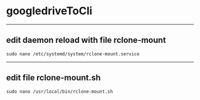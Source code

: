 # googledriveToCli

---

## edit daemon reload with file rclone-mount

```
sudo nano /etc/systemd/system/rclone-mount.service
```
---

## edit file rclone-mount.sh 
```
sudo nano /usr/local/bin/rclone-mount.sh
```
